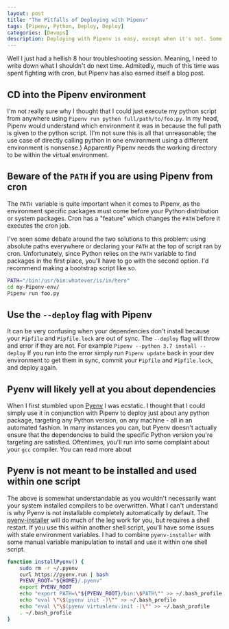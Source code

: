 ```yaml
---
layout: post
title: "The Pitfalls of Deploying with Pipenv"
tags: [Pipenv, Python, Deploy, Deploy]
categories: [Devops]
description: Deploying with Pipenv is easy, except when it's not. Some best practices and pitfalls to be aware of.
---
```

Well I just had a hellish 8 hour troubleshooting session. Meaning, I need to write down what I shouldn't do next time. Admitedly, much of this time was spent fighting with cron, but Pipenv has also earned itself a blog post. 

## CD into the Pipenv environment

I'm not really sure why I thought that I could just execute my python script from anywhere using `Pipenv run python full/path/to/foo.py`. In my head, Pipenv would understand which environment it was in because the full path is given to the python script. (I'm not sure this is all that unreasonable; the use case of directly calling python in one environment using a different environment is nonsense.) Apparently Pipenv needs the working directory to be within the virtual environment. 

## Beware of the `PATH` if you are using Pipenv from cron

The `PATH `variable is quite important when it comes to Pipenv, as the environment specific packages must come before your Python distribution or system packages. Cron has a "feature" which changes the `PATH` before it executes the cron job. 

I've seen some debate around the two solutions to this problem: using absolute paths everywhere or declaring your `PATH` at the top of script ran by cron. Unfortunately, since Python relies on the `PATH` variable to find packages in the first place, you'll have to go with the second option. I'd recommend making a bootstrap script like so. 

```bash
PATH="/bin:/usr/bin:whatever/is/in/here"
cd my-Pipenv-env/
Pipenv run foo.py
```

## Use the `--deploy` flag with Pipenv

It can be very confusing when your dependencies don't install because your `Pipfile` and `Pipfile.lock` are out of sync. The `--deploy` flag will throw and error if they are not. For example `Pipenv --python 3.7 install --deploy` If you run into the error simply run `Pipenv update` back in your dev environment to get them in sync, commit your `Pipfile` and `Pipfile.lock`, and deploy again.

## Pyenv will likely yell at you about dependencies

When I first stumbled upon [Pyenv](https://github.com/pyenv/pyenv) I was ecstatic. I thought that I could simply use it in conjunction with Pipenv to deploy just about any python package, targeting any Python version, on any machine - all in an automated fashion. In many instances you can, but Pyenv doesn't actually ensure that the dependencies to build the specific Python version you're targeting are satisfied. Oftentimes, you'll run into some complaint about your `gcc` compiler. You can read more about 

## Pyenv is not meant to be installed and used within one script

The above is somewhat understandable as you wouldn't necessarily want your system installed compilers to be overwritten. What I can't understand is why Pyenv is not installable completely automatically by default. The [pyenv-installer](https://github.com/pyenv/pyenv-installer) will do much of the leg work for you, but requires a shell restart. If you use this within another shell script, you'll have some issues with stale environment variables. I had to combine `pyenv-installer` with some manual variable manipulation to install and use it within one shell script.

```bash
function installPyenv() {
    sudo rm -r ~/.pyenv
    curl https://pyenv.run | bash
    PYENV_ROOT="${HOME}/.pyenv"
    export PYENV_ROOT
    echo "export PATH=\"${PYENV_ROOT}/bin:\$PATH\"" >> ~/.bash_profile
    echo "eval \"\$(pyenv init -)\"" >> ~/.bash_profile
    echo "eval \"\$(pyenv virtualenv-init -)\"" >> ~/.bash_profile
    . ~/.bash_profile
}
```
